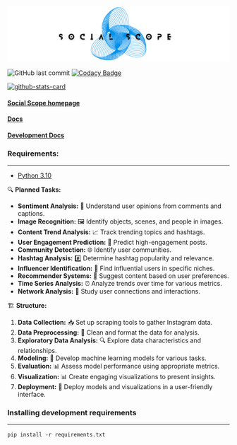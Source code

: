 <img src="https://github.com/r-a-j/Social-Scope/blob/main/assets/social-scope.png" />

![GitHub last commit](https://img.shields.io/github/last-commit/r-a-j/Social-Scope) [![Codacy Badge](https://app.codacy.com/project/badge/Grade/01a4db2983b64950b6130e31ce4b14a9)](https://app.codacy.com/gh/r-a-j/Social-Scope/dashboard?utm_source=gh&utm_medium=referral&utm_content=&utm_campaign=Badge_grade)

[![github-stats-card](https://kasroudra-stats-card.onrender.com/repo?user=r-a-j&repo=Social-Scope&layout=compact&theme=vue)](https://github.com/KasRoudra/github-stats-card)

#### [Social Scope homepage](https://github.com/r-a-j/Social-Scope)

#### [Docs](https://precious-jalebi-a6ee2b.netlify.app/)

#### [Development Docs](https://precious-jalebi-a6ee2b.netlify.app/development-docs/)

### Requirements:
---
 - [Python 3.10](https://www.python.org/downloads/release/python-3100/)

🔍 **Planned Tasks:**

- **Sentiment Analysis:** 💬 Understand user opinions from comments and captions.
- **Image Recognition:** 🖼️ Identify objects, scenes, and people in images.
- **Content Trend Analysis:** 📈 Track trending topics and hashtags.
- **User Engagement Prediction:** 🚀 Predict high-engagement posts.
- **Community Detection:** 🌐 Identify user communities.
- **Hashtag Analysis:** #️⃣ Determine hashtag popularity and relevance.
- **Influencer Identification:** 👑 Find influential users in specific niches.
- **Recommender Systems:** 🎯 Suggest content based on user preferences.
- **Time Series Analysis:** ⏰ Analyze trends over time for various metrics.
- **Network Analysis:** 🤝 Study user connections and interactions.

🏗️ **Structure:**

1. **Data Collection:** 📥 Set up scraping tools to gather Instagram data.
2. **Data Preprocessing:** 🧹 Clean and format the data for analysis.
3. **Exploratory Data Analysis:** 🔍 Explore data characteristics and relationships.
4. **Modeling:** 🤖 Develop machine learning models for various tasks.
5. **Evaluation:** 📊 Assess model performance using appropriate metrics.
6. **Visualization:** 📊 Create engaging visualizations to present insights.
7. **Deployment:** 🚀 Deploy models and visualizations in a user-friendly interface.

### Installing development requirements
---

    pip install -r requirements.txt

